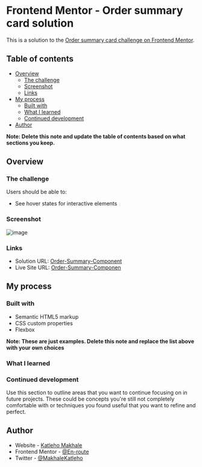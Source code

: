 # Frontend Mentor - Order summary card solution

This is a solution to the [Order summary card challenge on Frontend Mentor](https://www.frontendmentor.io/challenges/order-summary-component-QlPmajDUj).

## Table of contents

- [Overview](#overview)
  - [The challenge](#the-challenge)
  - [Screenshot](#screenshot)
  - [Links](#links)
- [My process](#my-process)
  - [Built with](#built-with)
  - [What I learned](#what-i-learned)
  - [Continued development](#continued-development)
- [Author](#author)

**Note: Delete this note and update the table of contents based on what sections you keep.**

## Overview

### The challenge

Users should be able to:

- See hover states for interactive elements

### Screenshot

![image](https://user-images.githubusercontent.com/95508620/179648939-cc401cf5-0e51-4958-b05c-caba76f5c048.png)

### Links

- Solution URL: [Order-Summary-Component](https://github.com/En-route/Order-Summary-Component.git)
- Live Site URL: [Order-Summary-Componen](https://en-route.github.io/Order-Summary-Component/)

## My process

### Built with

- Semantic HTML5 markup
- CSS custom properties
- Flexbox


**Note: These are just examples. Delete this note and replace the list above with your own choices**

### What I learned

### Continued development

Use this section to outline areas that you want to continue focusing on in future projects. These could be concepts you're still not completely comfortable with or techniques you found useful that you want to refine and perfect.

## Author

- Website - [Katleho Makhale](https://github.com/En-route)
- Frontend Mentor - [@En-route](https://www.frontendmentor.io/profile/En-route)
- Twitter - [@MakhaleKatleho](https://twitter.com/MakhaleKatleho)
